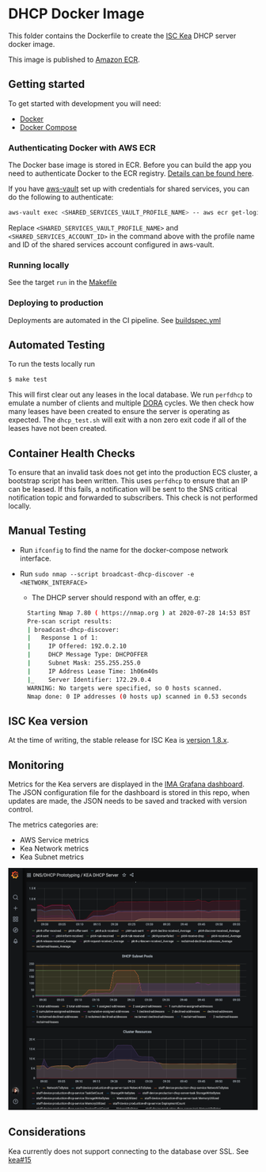 # DHCP Docker Image

This folder contains the Dockerfile to create the [ISC Kea](https://www.isc.org/kea/) DHCP server docker image.

This image is published to [Amazon ECR](https://aws.amazon.com/ecr/).

## Getting started

To get started with development you will need:

- [Docker](https://www.docker.com/)
- [Docker Compose](https://docs.docker.com/compose/)

### Authenticating Docker with AWS ECR

The Docker base image is stored in ECR. Before you can build the app you need to authenticate Docker to the ECR registry. [Details can be found here](https://docs.aws.amazon.com/AmazonECR/latest/userguide/Registries.html#registry_auth).

If you have  [aws-vault](https://github.com/99designs/aws-vault#installing) set up with credentials for shared services, you can do the following to authenticate:

```bash
aws-vault exec <SHARED_SERVICES_VAULT_PROFILE_NAME> -- aws ecr get-login-password --region eu-west-2 | docker login --username AWS --password-stdin <SHARED_SERVICES_ACCOUNT_ID>.dkr.ecr.eu-west-2.amazonaws.com
```
Replace `<SHARED_SERVICES_VAULT_PROFILE_NAME>` and `<SHARED_SERVICES_ACCOUNT_ID>` in the command above with the profile name and ID of the shared services account configured in aws-vault.

### Running locally

See the target `run` in the [Makefile](./Makefile)

### Deploying to production

Deployments are automated in the CI pipeline. See [buildspec.yml](./buildspec.yml)

## Automated Testing

To run the tests locally run

```bash
$ make test
```

This will first clear out any leases in the local database. We run `perfdhcp` to emulate a number of clients and multiple [DORA](https://en.wikipedia.org/wiki/Dynamic_Host_Configuration_Protocol#Operation) cycles. We then check how many leases have been created to ensure the server is operating as expected. The `dhcp_test.sh` will exit with a non zero exit code if all of the leases have not been created.

## Container Health Checks

To ensure that an invalid task does not get into the production ECS cluster, a bootstrap script has been written. This uses `perfdhcp` to ensure that an IP can be leased. If this fails, a notification will be sent to the SNS critical notification topic and forwarded to subscribers. This check is not performed locally.

## Manual Testing

- Run `ifconfig` to find the name for the docker-compose network interface.
- Run
  `sudo nmap --script broadcast-dhcp-discover -e <NETWORK_INTERFACE>`

  - The DHCP server should respond with an offer, e.g:

  ```bash
    Starting Nmap 7.80 ( https://nmap.org ) at 2020-07-28 14:53 BST
    Pre-scan script results:
    | broadcast-dhcp-discover:
    |   Response 1 of 1:
    |     IP Offered: 192.0.2.10
    |     DHCP Message Type: DHCPOFFER
    |     Subnet Mask: 255.255.255.0
    |     IP Address Lease Time: 1h06m40s
    |_    Server Identifier: 172.29.0.4
    WARNING: No targets were specified, so 0 hosts scanned.
    Nmap done: 0 IP addresses (0 hosts up) scanned in 0.53 seconds
  ```

## ISC Kea version

At the time of writing, the stable release for ISC Kea is [version 1.8.x](https://cloudsmith.io/~isc/repos/kea-1-8/packages/).

## Monitoring

Metrics for the Kea servers are displayed in the [IMA Grafana dashboard](https://github.com/ministryofjustice/staff-infrastructure-monitoring-config/blob/main/integrations/staff-device-dns-dhcp-infrastructure/dashboards/dhcp/dhcp_template.json).
The JSON configuration file for the dashboard is stored in this repo, when updates are made, the JSON needs to be saved and tracked with version control.

The metrics categories are:

  - AWS Service metrics
  - Kea Network metrics
  - Kea Subnet metrics

![Grafana Dashboard](./documentation/images/dashboard.png)

## Considerations

Kea currently does not support connecting to the database over SSL. See [kea#15](https://github.com/isc-projects/kea/pull/15)
